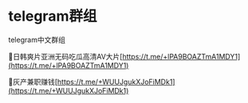 # telegram群组
telegram中文群组

   👥日韩爽片亚洲无码吃瓜高清AV大片[https://t.me/+lPA9BOAZTmA1MDY1](https://t.me/+lPA9BOAZTmA1MDY1)
   
   
   👥灰产兼职赚钱[https://t.me/+WUUJgukXJoFiMDk1](https://t.me/+WUUJgukXJoFiMDk1)
